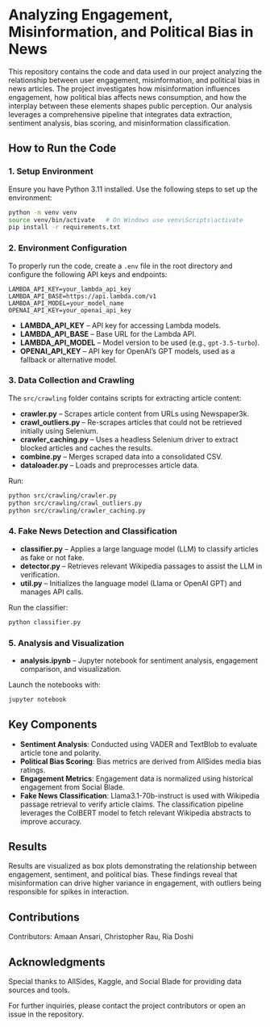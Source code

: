 # Analyzing Engagement, Misinformation, and Political Bias in News

This repository contains the code and data used in our project analyzing the relationship between user engagement, misinformation, and political bias in news articles. The project investigates how misinformation influences engagement, how political bias affects news consumption, and how the interplay between these elements shapes public perception. Our analysis leverages a comprehensive pipeline that integrates data extraction, sentiment analysis, bias scoring, and misinformation classification.


## How to Run the Code

### 1. Setup Environment

Ensure you have Python 3.11 installed. Use the following steps to set up the environment:

```bash
python -m venv venv
source venv/bin/activate   # On Windows use venv\Scripts\activate
pip install -r requirements.txt
```

### 2. Environment Configuration

To properly run the code, create a `.env` file in the root directory and configure the following API keys and endpoints:

```
LAMBDA_API_KEY=your_lambda_api_key
LAMBDA_API_BASE=https://api.lambda.com/v1
LAMBDA_API_MODEL=your_model_name
OPENAI_API_KEY=your_openai_api_key
```

- **LAMBDA_API_KEY** – API key for accessing Lambda models.
- **LAMBDA_API_BASE** – Base URL for the Lambda API.
- **LAMBDA_API_MODEL** – Model version to be used (e.g., `gpt-3.5-turbo`).
- **OPENAI_API_KEY** – API key for OpenAI’s GPT models, used as a fallback or alternative model.

### 3. Data Collection and Crawling

The `src/crawling` folder contains scripts for extracting article content:
- **crawler.py** – Scrapes article content from URLs using Newspaper3k.
- **crawl_outliers.py** – Re-scrapes articles that could not be retrieved initially using Selenium.
- **crawler_caching.py** – Uses a headless Selenium driver to extract blocked articles and caches the results.
- **combine.py** – Merges scraped data into a consolidated CSV.
- **dataloader.py** – Loads and preprocesses article data.

Run:
```bash
python src/crawling/crawler.py
python src/crawling/crawl_outliers.py
python src/crawling/crawler_caching.py
```

### 4. Fake News Detection and Classification

- **classifier.py** – Applies a large language model (LLM) to classify articles as fake or not fake.
- **detector.py** – Retrieves relevant Wikipedia passages to assist the LLM in verification.
- **util.py** – Initializes the language model (Llama or OpenAI GPT) and manages API calls.

Run the classifier:
```bash
python classifier.py
```

### 5. Analysis and Visualization

- **analysis.ipynb** – Jupyter notebook for sentiment analysis, engagement comparison, and visualization.

Launch the notebooks with:
```bash
jupyter notebook
```

## Key Components

- **Sentiment Analysis**: Conducted using VADER and TextBlob to evaluate article tone and polarity.
- **Political Bias Scoring**: Bias metrics are derived from AllSides media bias ratings.
- **Engagement Metrics**: Engagement data is normalized using historical engagement from Social Blade.
- **Fake News Classification**: Llama3.1-70b-instruct is used with Wikipedia passage retrieval to verify article claims. The classification pipeline leverages the ColBERT model to fetch relevant Wikipedia abstracts to improve accuracy.

## Results
Results are visualized as box plots demonstrating the relationship between engagement, sentiment, and political bias. These findings reveal that misinformation can drive higher variance in engagement, with outliers being responsible for spikes in interaction.

## Contributions
Contributors: Amaan Ansari, Christopher Rau, Ria Doshi

## Acknowledgments
Special thanks to AllSides, Kaggle, and Social Blade for providing data sources and tools.

For further inquiries, please contact the project contributors or open an issue in the repository.

